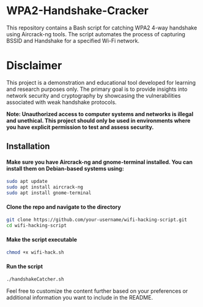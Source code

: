 # WPA2-Handshake-Cracker


This repository contains a Bash script for catching WPA2 4-way handshake using Aircrack-ng tools. The script automates the process of capturing BSSID and Handshake for a specified Wi-Fi network.


# Disclaimer

This project is a demonstration and educational tool developed for learning and research purposes only. The primary goal is to provide insights into network security and cryptography by showcasing the vulnerabilities associated with weak handshake protocols.


**Note: Unauthorized access to computer systems and networks is illegal and unethical. This project should only be used in environments where you have explicit permission to test and assess security.**


## Installation

#### Make sure you have Aircrack-ng and gnome-terminal installed. You can install them on Debian-based systems using:

```bash
sudo apt update
sudo apt install aircrack-ng
sudo apt install gnome-terminal
```
#### Clone the repo and navigate to the directory
```bash
git clone https://github.com/your-username/wifi-hacking-script.git
cd wifi-hacking-script
```
#### Make the script executable
```bash
chmod +x wifi-hack.sh
```

#### Run the script
```bash
./handshakeCatcher.sh
```



Feel free to customize the content further based on your preferences or additional information you want to include in the README.
